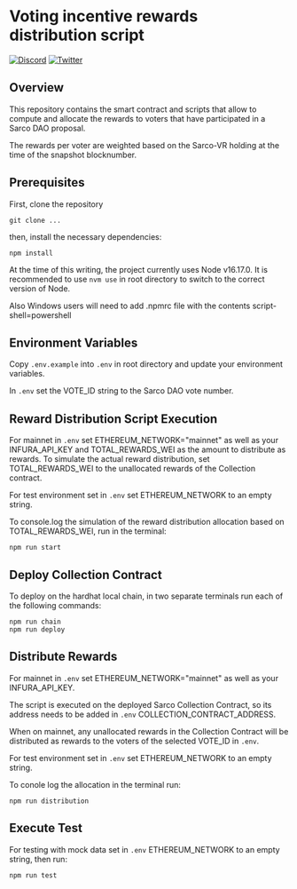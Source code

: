 # Voting incentive rewards distribution script

[![Discord](https://img.shields.io/discord/753398645507883099?color=768AD4&label=discord)](https://discord.com/channels/753398645507883099/)
[![Twitter](https://img.shields.io/twitter/follow/sarcophagusio?style=social)](https://twitter.com/sarcophagusio)

## Overview

This repository contains the smart contract and scripts that allow to compute and allocate the rewards to voters that have participated in a Sarco DAO proposal.

The rewards per voter are weighted based on the Sarco-VR holding at the time of the snapshot blocknumber.

## Prerequisites

First, clone the repository

```
git clone ...
```

then, install the necessary dependencies:

```
npm install
```

At the time of this writing, the project currently uses Node v16.17.0. It is recommended to use `nvm use` in root directory to switch to the correct version of Node.

Also Windows users will need to add .npmrc file with the contents script-shell=powershell

## Environment Variables

Copy `.env.example` into `.env` in root directory and update your environment variables.

In `.env` set the VOTE_ID string to the Sarco DAO vote number.

## Reward Distribution Script Execution

For mainnet in `.env` set ETHEREUM_NETWORK="mainnet" as well as your INFURA_API_KEY and TOTAL_REWARDS_WEI as the amount to distribute as rewards. To simulate the actual reward distribution, set TOTAL_REWARDS_WEI to the unallocated rewards of the Collection contract.

For test environment set in `.env` set ETHEREUM_NETWORK to an empty string.

To console.log the simulation of the reward distribution allocation based on TOTAL_REWARDS_WEI, run in the terminal:

```
npm run start
```

## Deploy Collection Contract

To deploy on the hardhat local chain, in two separate terminals run each of the following commands:

```
npm run chain
npm run deploy
```

## Distribute Rewards

For mainnet in `.env` set ETHEREUM_NETWORK="mainnet" as well as your INFURA_API_KEY.

The script is executed on the deployed Sarco Collection Contract, so its address needs to be added in `.env` COLLECTION_CONTRACT_ADDRESS.

When on mainnet, any unallocated rewards in the Collection Contract will be distributed as rewards to the voters of the selected VOTE_ID in `.env`.

For test environment set in `.env` set ETHEREUM_NETWORK to an empty string.

To conole log the allocation in the terminal run:

```
npm run distribution
```

## Execute Test

For testing with mock data set in `.env` ETHEREUM_NETWORK to an empty string, then run:

```
npm run test
```
